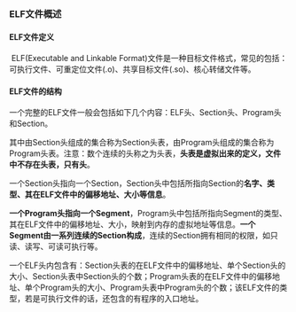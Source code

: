 ### ELF文件概述

#### ELF文件定义

​		ELF(Executable and Linkable Format)文件是一种目标文件格式，常见的包括：可执行文件、可重定位文件(.o)、共享目标文件(.so)、核心转储文件等。

#### ELF文件的结构

​		一个完整的ELF文件一般会包括如下几个内容：ELF头、Section头、Program头和Section。

​		其中由Section头组成的集合称为Section头表，由Program头组成的集合称为Program头表。注意：数个连续的头称之为头表，**头表是虚拟出来的定义，文件中不存在头表，只有头**。

​		一个Section头指向一个Section，Section头中包括所指向Section的**名字、类型、其在ELF文件中的偏移地址、大小等信息**。

​		**一个Program头指向一个Segment**，Program头中包括所指向Segment的类型、其在ELF文件中的偏移地址、大小，映射到内存的虚拟地址等信息。**一个Segment由一系列连续的Section构成**，连续的Section拥有相同的权限，如只读、读写、可读可执行等。

​		一个ELF头内包含有：Section头表的在ELF文件中的偏移地址、单个Section头的大小、Section头表中Section头的个数；Program头表的在ELF文件中的偏移地址、单个Program头的大小、Program头表中Program头的个数；该ELF文件的类型，若是可执行文件的话，还包含的有程序的入口地址。